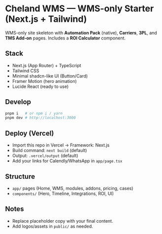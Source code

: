 # Cheland WMS — WMS-only Starter (Next.js + Tailwind)

WMS-only site skeleton with **Automation Pack** (native), **Carriers**, **3PL**, and **TMS Add‑on** pages.
Includes a **ROI Calculator** component.

## Stack
- Next.js (App Router) + TypeScript
- Tailwind CSS
- Minimal shadcn-like UI (Button/Card)
- Framer Motion (hero animation)
- Lucide React (ready to use)

## Develop
```bash
pnpm i   # or npm i / yarn
pnpm dev # http://localhost:3000
```

## Deploy (Vercel)
- Import this repo in Vercel → Framework: Next.js
- Build command: `next build` (default)
- Output: `.vercel/output` (default)
- Add your links for Calendly/WhatsApp in `app/page.tsx`

## Structure
- `app/` pages (Home, WMS, modules, addons, pricing, cases)
- `components/` (Hero, Timeline, Integrations, ROI, UI)

## Notes
- Replace placeholder copy with your final content.
- Add logos/assets in `public/` as needed.
